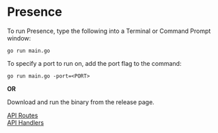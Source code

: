 # Presence

To run Presence, type the following into a Terminal or Command Prompt window:
```
go run main.go
```
To specify a port to run on, add the port flag to the command:
```
go run main.go -port=<PORT>
```

**OR**

Download and run the binary from the release page.

[API Routes](https://github.com/akhil-datla/Presence/blob/86b9d42f1a27acf1c3fbef47cdf799b500bcf37a/internal/apiserver/apiserver.go)\
[API Handlers](https://github.com/akhil-datla/Presence/blob/86b9d42f1a27acf1c3fbef47cdf799b500bcf37a/internal/apiserver/handlers.go)
